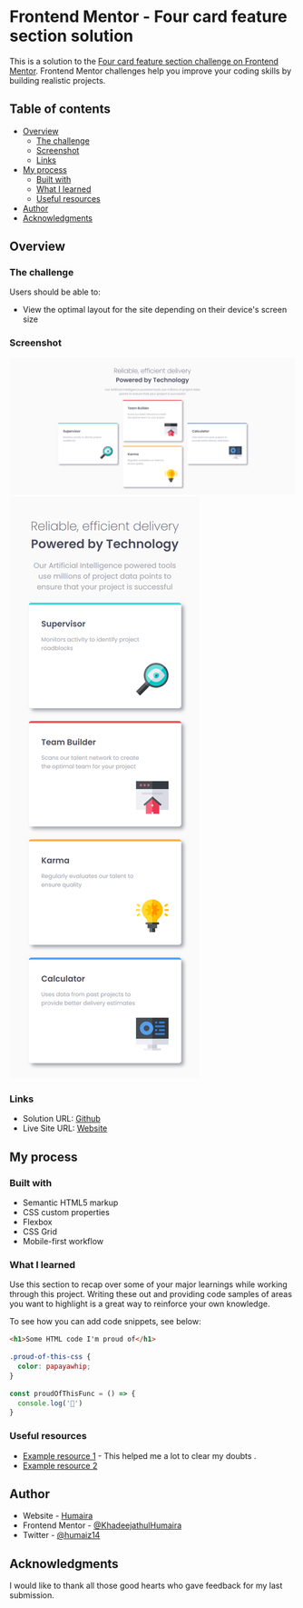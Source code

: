 # Frontend Mentor - Four card feature section solution

This is a solution to the [Four card feature section challenge on Frontend Mentor](https://www.frontendmentor.io/challenges/four-card-feature-section-weK1eFYK). Frontend Mentor challenges help you improve your coding skills by building realistic projects. 

## Table of contents

- [Overview](#overview)
  - [The challenge](#the-challenge)
  - [Screenshot](#screenshot)
  - [Links](#links)
- [My process](#my-process)
  - [Built with](#built-with)
  - [What I learned](#what-i-learned)
  - [Useful resources](#useful-resources)
- [Author](#author)
- [Acknowledgments](#acknowledgments)


## Overview

### The challenge

Users should be able to:

- View the optimal layout for the site depending on their device's screen size

### Screenshot

![Desktop View](./design/desktop.png)
![Phone View](./design/phone.png)



### Links

- Solution URL: [Github](https://github.com/KhadeejathulHumaira/gridFrontend)
- Live Site URL: [Website](https://humairagrid.netlify.app/)

## My process

### Built with

- Semantic HTML5 markup
- CSS custom properties
- Flexbox
- CSS Grid
- Mobile-first workflow


### What I learned

Use this section to recap over some of your major learnings while working through this project. Writing these out and providing code samples of areas you want to highlight is a great way to reinforce your own knowledge.

To see how you can add code snippets, see below:

```html
<h1>Some HTML code I'm proud of</h1>
```
```css
.proud-of-this-css {
  color: papayawhip;
}
```
```js
const proudOfThisFunc = () => {
  console.log('🎉')
}
```



### Useful resources

- [Example resource 1](https://css-tricks.com/snippets/css/a-guide-to-flexbox/) - This helped me a lot to clear my doubts .
- [Example resource 2](https://www.youtube.com/watch?v=FTlczfR82mQ) 



## Author
- Website - [Humaira](https://humaira.netlify.app/)
- Frontend Mentor - [@KhadeejathulHumaira](https://www.frontendmentor.io/profile/KhadeejathulHumaira)
- Twitter - [@humaiz14](https://twitter.com/humaiz14)


## Acknowledgments
 I would like to thank all those good hearts who gave feedback for  my last submission.



